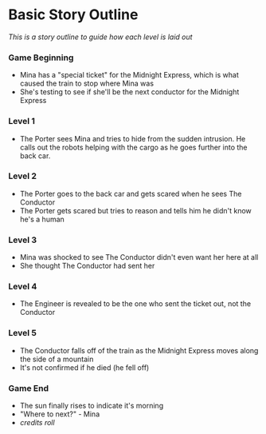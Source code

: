 # Basic Story Outline
*This is a story outline to guide how each level is laid out*

### Game Beginning
- Mina has a "special ticket" for the Midnight Express, which is what caused the train to stop where Mina was
- She's testing to see if she'll be the next conductor for the Midnight Express

### Level 1
- The Porter sees Mina and tries to hide from the sudden intrusion. He calls out the robots helping with the cargo as he goes further into the back car.

### Level 2
- The Porter goes to the back car and gets scared when he sees The Conductor
- The Porter gets scared but tries to reason and tells him he didn't know he's a human

### Level 3
- Mina was shocked to see The Conductor didn't even want her here at all
- She thought The Conductor had sent her

### Level 4
- The Engineer is revealed to be the one who sent the ticket out, not the Conductor

### Level 5
- The Conductor falls off of the train as the Midnight Express moves along the side of a mountain
- It's not confirmed if he died (he fell off)

### Game End
- The sun finally rises to indicate it's morning
- "Where to next?" - Mina
- *credits roll*